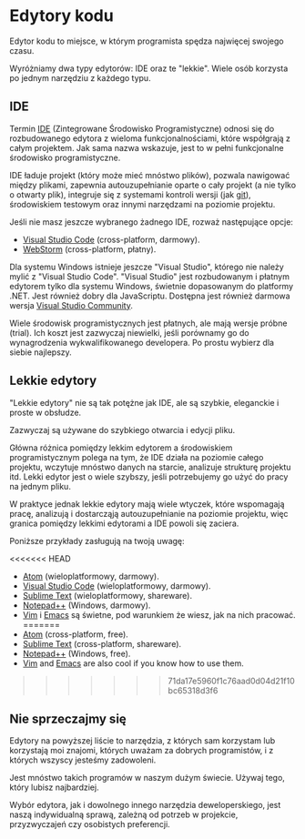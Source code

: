 # Edytory kodu

Edytor kodu to miejsce, w którym programista spędza najwięcej swojego czasu.

Wyróżniamy dwa typy edytorów: IDE oraz te "lekkie". Wiele osób korzysta po jednym narzędziu z każdego typu.

## IDE

Termin [IDE](https://pl.wikipedia.org/wiki/Zintegrowane_środowisko_programistyczne) (Zintegrowane Środowisko Programistyczne) odnosi się do rozbudowanego edytora z wieloma funkcjonalnościami, które współgrają z całym projektem. Jak sama nazwa wskazuje, jest to w pełni funkcjonalne środowisko programistyczne.

IDE ładuje projekt (który może mieć mnóstwo plików), pozwala nawigować między plikami, zapewnia autouzupełnianie oparte o cały projekt (a nie tylko o otwarty plik), integruje się z systemami kontroli wersji (jak [git](https://git-scm.com/)), środowiskiem testowym oraz innymi narzędzami na poziomie projektu.

Jeśli nie masz jeszcze wybranego żadnego IDE, rozważ następujące opcje:

- [Visual Studio Code](https://code.visualstudio.com/) (cross-platform, darmowy).
- [WebStorm](http://www.jetbrains.com/webstorm/) (cross-platform, płatny).

Dla systemu Windows istnieje jeszcze "Visual Studio", którego nie należy mylić z "Visual Studio Code". "Visual Studio" jest rozbudowanym i płatnym edytorem tylko dla systemu Windows, świetnie dopasowanym do platformy .NET. Jest również dobry dla JavaScriptu. Dostępna jest również darmowa wersja [Visual Studio Community](https://www.visualstudio.com/vs/community/).

Wiele środowisk programistycznych jest płatnych, ale mają wersje próbne (trial). Ich koszt jest zazwyczaj niewielki, jeśli porównamy go do wynagrodzenia wykwalifikowanego developera. Po prostu wybierz dla siebie najlepszy.

## Lekkie edytory

"Lekkie edytory" nie są tak potężne jak IDE, ale są szybkie, eleganckie i proste w obsłudze.

Zazwyczaj są używane do szybkiego otwarcia i edycji pliku.

Główna różnica pomiędzy lekkim edytorem a środowiskiem programistycznym polega na tym, że IDE działa na poziomie całego projektu, wczytuje mnóstwo danych na starcie, analizuje strukturę projektu itd. Lekki edytor jest o wiele szybszy, jeśli potrzebujemy go użyć do pracy na jednym pliku.

W praktyce jednak lekkie edytory mają wiele wtyczek, które wspomagają pracę, analizują i dostarcząją autouzupełnianie na poziomie projektu, więc granica pomiędzy lekkimi edytorami a IDE powoli się zaciera.

Poniższe przykłady zasługują na twoją uwagę: 

<<<<<<< HEAD
- [Atom](https://atom.io/) (wieloplatformowy, darmowy).
- [Visual Studio Code](https://code.visualstudio.com/) (wieloplatformowy, darmowy).
- [Sublime Text](http://www.sublimetext.com) (wieloplatformowy, shareware).
- [Notepad++](https://notepad-plus-plus.org/) (Windows, darmowy).
- [Vim](http://www.vim.org/) i [Emacs](https://www.gnu.org/software/emacs/) są świetne, pod warunkiem że wiesz, jak na nich pracować.
=======
- [Atom](https://atom.io/) (cross-platform, free).
- [Sublime Text](http://www.sublimetext.com) (cross-platform, shareware).
- [Notepad++](https://notepad-plus-plus.org/) (Windows, free).
- [Vim](http://www.vim.org/) and [Emacs](https://www.gnu.org/software/emacs/) are also cool if you know how to use them.
>>>>>>> 71da17e5960f1c76aad0d04d21f10bc65318d3f6

## Nie sprzeczajmy się

Edytory na powyższej liście to narzędzia, z których sam korzystam lub korzystają moi znajomi, których uważam za dobrych programistów, i z których wszyscy jesteśmy zadowoleni.

Jest mnóstwo takich programów w naszym dużym świecie. Używaj tego, który lubisz najbardziej. 

Wybór edytora, jak i dowolnego innego narzędzia deweloperskiego, jest naszą indywidualną sprawą, zależną od potrzeb w projekcie, przyzwyczajeń czy osobistych preferencji.
